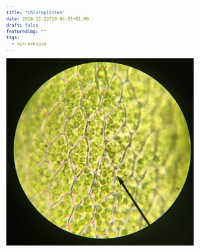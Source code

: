 ```yaml
---
title: "Chloroplasten"
date: 2018-12-23T19:04:01+01:00
draft: false
featuredImg: ""
tags: 
  - mikroskopie
---
```


![Chloroplasten](./images/chloroplasten.jpg)
